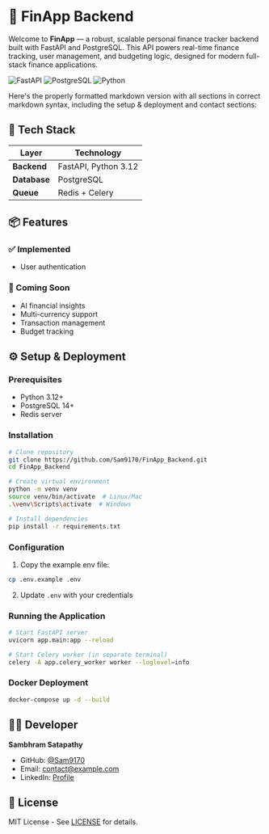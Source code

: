 # 💸 FinApp Backend

Welcome to **FinApp** — a robust, scalable personal finance tracker backend built with FastAPI and PostgreSQL. This API powers real-time finance tracking, user management, and budgeting logic, designed for modern full-stack finance applications.

![FastAPI](https://img.shields.io/badge/FastAPI-005571?style=for-the-badge&logo=fastapi)
![PostgreSQL](https://img.shields.io/badge/PostgreSQL-316192?style=for-the-badge&logo=postgresql&logoColor=white)
![Python](https://img.shields.io/badge/Python-3.12-FFD43B?style=for-the-badge&logo=python)

Here's the properly formatted markdown version with all sections in correct markdown syntax, including the setup & deployment and contact sections:


## 🚀 Tech Stack

| Layer           | Technology                   |
|-----------------|------------------------------|
| **Backend**     | FastAPI, Python 3.12         |
| **Database**    | PostgreSQL                   |
| **Queue**       | Redis + Celery               |

## 📦 Features

### ✅ Implemented
- User authentication


### 🚧 Coming Soon
- AI financial insights
- Multi-currency support
- Transaction management
- Budget tracking

## ⚙️ Setup & Deployment

### Prerequisites
- Python 3.12+
- PostgreSQL 14+
- Redis server

### Installation
```bash
# Clone repository
git clone https://github.com/Sam9170/FinApp_Backend.git
cd FinApp_Backend

# Create virtual environment
python -m venv venv
source venv/bin/activate  # Linux/Mac
.\venv\Scripts\activate  # Windows

# Install dependencies
pip install -r requirements.txt
```

### Configuration
1. Copy the example env file:
```bash
cp .env.example .env
```
2. Update `.env` with your credentials

### Running the Application
```bash
# Start FastAPI server
uvicorn app.main:app --reload

# Start Celery worker (in separate terminal)
celery -A app.celery_worker worker --loglevel=info
```

### Docker Deployment
```bash
docker-compose up -d --build
```

## 👨‍💻 Developer

**Sambhram Satapathy**  
- GitHub: [@Sam9170](https://github.com/Sam9170)  
- Email: [contact@example.com](mailto:contact@example.com)  
- LinkedIn: [Profile](https://linkedin.com/in/example)

## 📜 License
MIT License - See [LICENSE](LICENSE) for details.
